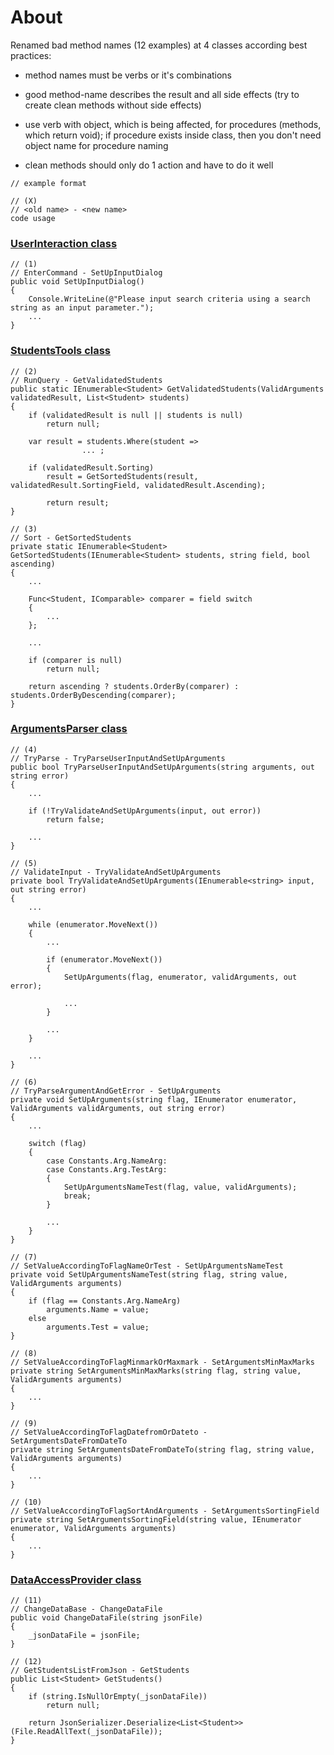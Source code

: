 # About

Renamed bad method names (12 examples) at 4 classes according best practices:

- method names must be verbs or it's combinations

- good method-name describes the result and all side effects (try to create clean methods without side effects)

- use verb with object, which is being affected, for procedures (methods, which return void); if procedure exists inside class, then you don't need object name for procedure naming

- clean methods should only do 1 action and have to do it well


~~~
// example format

// (X)
// <old name> - <new name>
code usage
~~~

### [UserInteraction class](https://github.com/novikov-ai/clean-code/blob/master/CleanCode/CleanCode/MethodNames/UserInteraction.cs)

~~~
// (1)
// EnterCommand - SetUpInputDialog
public void SetUpInputDialog()
{
    Console.WriteLine(@"Please input search criteria using a search string as an input parameter.");
    ...
}
~~~

### [StudentsTools class](https://github.com/novikov-ai/clean-code/blob/master/CleanCode/CleanCode/MethodNames/StudentsTools.cs)

~~~
// (2)
// RunQuery - GetValidatedStudents
public static IEnumerable<Student> GetValidatedStudents(ValidArguments validatedResult, List<Student> students)
{
    if (validatedResult is null || students is null)
        return null;
            
    var result = students.Where(student =>
                ... ;

    if (validatedResult.Sorting)
        result = GetSortedStudents(result, validatedResult.SortingField, validatedResult.Ascending);

        return result;
}

// (3)
// Sort - GetSortedStudents
private static IEnumerable<Student> GetSortedStudents(IEnumerable<Student> students, string field, bool ascending)
{
    ...
    
    Func<Student, IComparable> comparer = field switch
    {
        ...
    };
    
    ...
    
    if (comparer is null)
        return null;

    return ascending ? students.OrderBy(comparer) : students.OrderByDescending(comparer);
}
~~~

### [ArgumentsParser class](https://github.com/novikov-ai/clean-code/blob/master/CleanCode/CleanCode/MethodNames/ParsingAndValidation/ArgumentsParser.cs)

~~~
// (4)
// TryParse - TryParseUserInputAndSetUpArguments
public bool TryParseUserInputAndSetUpArguments(string arguments, out string error)
{
    ...
    
    if (!TryValidateAndSetUpArguments(input, out error))
        return false;
    
    ...
}

// (5)
// ValidateInput - TryValidateAndSetUpArguments
private bool TryValidateAndSetUpArguments(IEnumerable<string> input, out string error)
{
    ...
    
    while (enumerator.MoveNext())
    {
        ...

        if (enumerator.MoveNext())
        {
            SetUpArguments(flag, enumerator, validArguments, out error);
            
            ...
        }   
        
        ...
    }
    
    ...
}

// (6)
// TryParseArgumentAndGetError - SetUpArguments
private void SetUpArguments(string flag, IEnumerator enumerator, ValidArguments validArguments, out string error)
{
    ...

    switch (flag)
    {
        case Constants.Arg.NameArg:
        case Constants.Arg.TestArg:
        {
            SetUpArgumentsNameTest(flag, value, validArguments);
            break;
        }
        
        ...
    }
}

// (7)
// SetValueAccordingToFlagNameOrTest - SetUpArgumentsNameTest
private void SetUpArgumentsNameTest(string flag, string value, ValidArguments arguments)
{
    if (flag == Constants.Arg.NameArg)
        arguments.Name = value;
    else
        arguments.Test = value;
}

// (8)
// SetValueAccordingToFlagMinmarkOrMaxmark - SetArgumentsMinMaxMarks
private string SetArgumentsMinMaxMarks(string flag, string value, ValidArguments arguments)
{
    ...
}

// (9)
// SetValueAccordingToFlagDatefromOrDateto - SetArgumentsDateFromDateTo
private string SetArgumentsDateFromDateTo(string flag, string value, ValidArguments arguments)
{
    ...
}

// (10)
// SetValueAccordingToFlagSortAndArguments - SetArgumentsSortingField
private string SetArgumentsSortingField(string value, IEnumerator enumerator, ValidArguments arguments)
{
    ...
}
~~~

### [DataAccessProvider class](https://github.com/novikov-ai/clean-code/blob/master/CleanCode/CleanCode/MethodNames/DataBaseRepository/DataAccessProvider.cs)

~~~
// (11)
// ChangeDataBase - ChangeDataFile
public void ChangeDataFile(string jsonFile)
{
    _jsonDataFile = jsonFile;
}
       
// (12)
// GetStudentsListFromJson - GetStudents
public List<Student> GetStudents()
{
    if (string.IsNullOrEmpty(_jsonDataFile))
        return null;

    return JsonSerializer.Deserialize<List<Student>>(File.ReadAllText(_jsonDataFile));
}
~~~